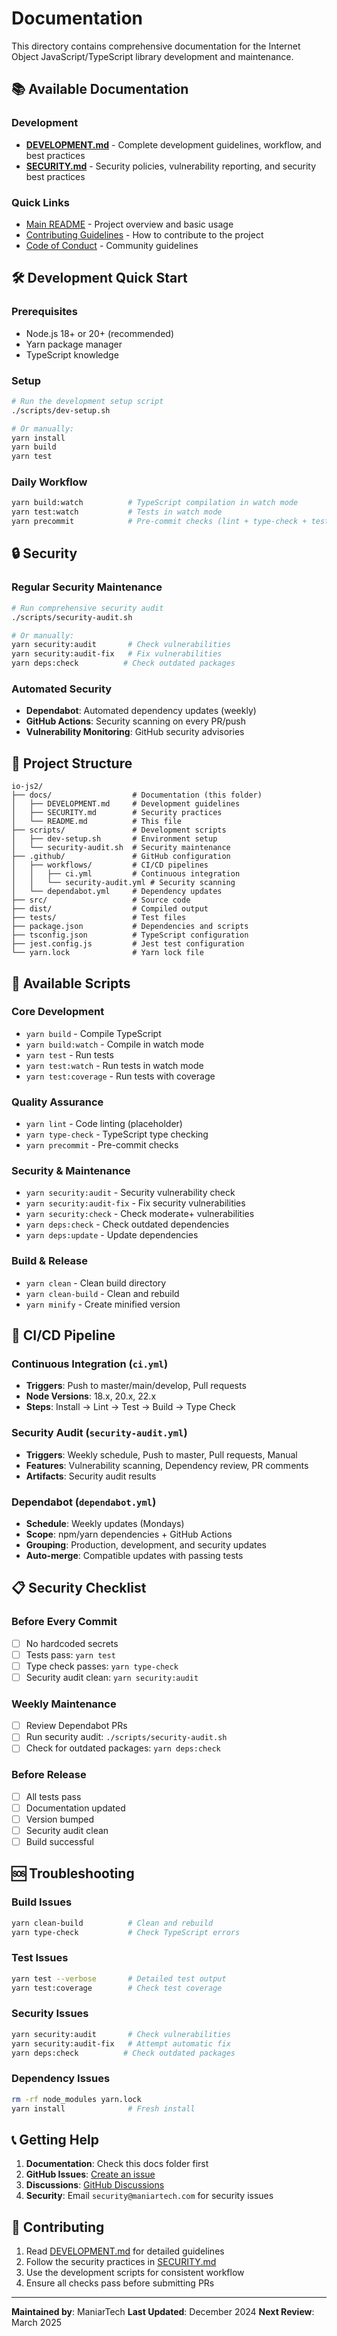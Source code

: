 # Documentation

This directory contains comprehensive documentation for the Internet Object JavaScript/TypeScript library development and maintenance.

## 📚 Available Documentation

### Development
- **[DEVELOPMENT.md](./DEVELOPMENT.md)** - Complete development guidelines, workflow, and best practices
- **[SECURITY.md](./SECURITY.md)** - Security policies, vulnerability reporting, and security best practices

### Quick Links
- [Main README](../README.md) - Project overview and basic usage
- [Contributing Guidelines](../CONTRIBUTING.md) - How to contribute to the project
- [Code of Conduct](../CODE_OF_CONDUCT.md) - Community guidelines

## 🛠️ Development Quick Start

### Prerequisites
- Node.js 18+ or 20+ (recommended)
- Yarn package manager
- TypeScript knowledge

### Setup
```bash
# Run the development setup script
./scripts/dev-setup.sh

# Or manually:
yarn install
yarn build
yarn test
```

### Daily Workflow
```bash
yarn build:watch          # TypeScript compilation in watch mode
yarn test:watch           # Tests in watch mode
yarn precommit            # Pre-commit checks (lint + type-check + test)
```

## 🔒 Security

### Regular Security Maintenance
```bash
# Run comprehensive security audit
./scripts/security-audit.sh

# Or manually:
yarn security:audit       # Check vulnerabilities
yarn security:audit-fix   # Fix vulnerabilities
yarn deps:check          # Check outdated packages
```

### Automated Security
- **Dependabot**: Automated dependency updates (weekly)
- **GitHub Actions**: Security scanning on every PR/push
- **Vulnerability Monitoring**: GitHub security advisories

## 📁 Project Structure

```
io-js2/
├── docs/                  # Documentation (this folder)
│   ├── DEVELOPMENT.md     # Development guidelines
│   ├── SECURITY.md        # Security practices
│   └── README.md          # This file
├── scripts/               # Development scripts
│   ├── dev-setup.sh       # Environment setup
│   └── security-audit.sh  # Security maintenance
├── .github/               # GitHub configuration
│   ├── workflows/         # CI/CD pipelines
│   │   ├── ci.yml         # Continuous integration
│   │   └── security-audit.yml # Security scanning
│   └── dependabot.yml     # Dependency updates
├── src/                   # Source code
├── dist/                  # Compiled output
├── tests/                 # Test files
├── package.json           # Dependencies and scripts
├── tsconfig.json          # TypeScript configuration
├── jest.config.js         # Jest test configuration
└── yarn.lock              # Yarn lock file
```

## 🚀 Available Scripts

### Core Development
- `yarn build` - Compile TypeScript
- `yarn build:watch` - Compile in watch mode
- `yarn test` - Run tests
- `yarn test:watch` - Run tests in watch mode
- `yarn test:coverage` - Run tests with coverage

### Quality Assurance
- `yarn lint` - Code linting (placeholder)
- `yarn type-check` - TypeScript type checking
- `yarn precommit` - Pre-commit checks

### Security & Maintenance
- `yarn security:audit` - Security vulnerability check
- `yarn security:audit-fix` - Fix security vulnerabilities
- `yarn security:check` - Check moderate+ vulnerabilities
- `yarn deps:check` - Check outdated dependencies
- `yarn deps:update` - Update dependencies

### Build & Release
- `yarn clean` - Clean build directory
- `yarn clean-build` - Clean and rebuild
- `yarn minify` - Create minified version

## 🔄 CI/CD Pipeline

### Continuous Integration (`ci.yml`)
- **Triggers**: Push to master/main/develop, Pull requests
- **Node Versions**: 18.x, 20.x, 22.x
- **Steps**: Install → Lint → Test → Build → Type Check

### Security Audit (`security-audit.yml`)
- **Triggers**: Weekly schedule, Push to master, Pull requests, Manual
- **Features**: Vulnerability scanning, Dependency review, PR comments
- **Artifacts**: Security audit results

### Dependabot (`dependabot.yml`)
- **Schedule**: Weekly updates (Mondays)
- **Scope**: npm/yarn dependencies + GitHub Actions
- **Grouping**: Production, development, and security updates
- **Auto-merge**: Compatible updates with passing tests

## 📋 Security Checklist

### Before Every Commit
- [ ] No hardcoded secrets
- [ ] Tests pass: `yarn test`
- [ ] Type check passes: `yarn type-check`
- [ ] Security audit clean: `yarn security:audit`

### Weekly Maintenance
- [ ] Review Dependabot PRs
- [ ] Run security audit: `./scripts/security-audit.sh`
- [ ] Check for outdated packages: `yarn deps:check`

### Before Release
- [ ] All tests pass
- [ ] Documentation updated
- [ ] Version bumped
- [ ] Security audit clean
- [ ] Build successful

## 🆘 Troubleshooting

### Build Issues
```bash
yarn clean-build          # Clean and rebuild
yarn type-check           # Check TypeScript errors
```

### Test Issues
```bash
yarn test --verbose       # Detailed test output
yarn test:coverage        # Check test coverage
```

### Security Issues
```bash
yarn security:audit       # Check vulnerabilities
yarn security:audit-fix   # Attempt automatic fix
yarn deps:check          # Check outdated packages
```

### Dependency Issues
```bash
rm -rf node_modules yarn.lock
yarn install              # Fresh install
```

## 📞 Getting Help

1. **Documentation**: Check this docs folder first
2. **GitHub Issues**: [Create an issue](https://github.com/maniartech/InternetObject-js/issues)
3. **Discussions**: [GitHub Discussions](https://github.com/maniartech/InternetObject-js/discussions)
4. **Security**: Email `security@maniartech.com` for security issues

## 🤝 Contributing

1. Read [DEVELOPMENT.md](./DEVELOPMENT.md) for detailed guidelines
2. Follow the security practices in [SECURITY.md](./SECURITY.md)
3. Use the development scripts for consistent workflow
4. Ensure all checks pass before submitting PRs

---

**Maintained by**: ManiarTech
**Last Updated**: December 2024
**Next Review**: March 2025
